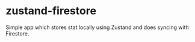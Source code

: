 # zustand-firestore
Simple app which stores stat locally using Zustand and does syncing with Firestore. 
